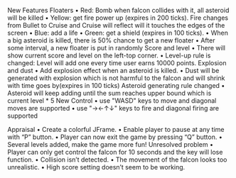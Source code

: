 New Features
Floaters
•	Red: Bomb when falcon collides with it, all asteroid will be killed
•	Yellow: get fire power up (expires in 200 ticks). Fire changes from Bullet to Cruise and Cruise will reflect will it touches the edges of the screen
•	Blue: add a life
•	Green: get a shield (expires in 100 ticks).
•	When a big asteroid is killed, there is 50% chance to get a new floater
•	After some interval, a new floater is put in randomly
Score and level
•	There will show current score and level on the left-top corner.
•	Level-up rule is changed: Level will add one every time user earns 10000 points.
Explosion and dust
•	Add explosion effect when an asteroid is killed.
•	Dust will be generated with explosion which is not harmful to the falcon and will shrink with time goes by(expires in 100 ticks)
Asteroid generating rule changed
•	Asteroid will keep adding until the sum reaches upper bound which is current level * 5
New Control
•	use "WASD" keys to move and diagonal moves are supported
•	use "→←↑↓" keys to fire and diagonal firing are supported

Appraisal
•	Create a colorful JFrame.
•	Enable player to pause at any time with “P” button.
•	Player can now exit the game by pressing “Q” button.
•	Several levels added, make the game more fun!
Unresolved problem
•	Player can only get control the falcon for 10 seconds and the key will lose function.
•	Collision isn’t detected.
•	The movement of the falcon looks too unrealistic.
•	High score setting doesn’t seem to be working.
